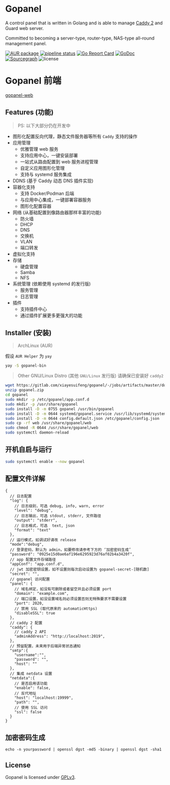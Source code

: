 # Gopanel

A control panel that is written in Golang and is able to manage [Caddy 2](https://caddyserver.com/) and Guard web server.

Committed to becoming a server-type, router-type, NAS-type all-round management panel.

[![AUR package](https://repology.org/badge/version-for-repo/aur/gopanel.svg)](https://repology.org/project/gopanel/versions)
[![pipeline status](https://gitlab.com/xiayesuifeng/gopanel/badges/master/pipeline.svg)](https://gitlab.com/xiayesuifeng/gopanel/commits/master)
[![Go Report Card](https://goreportcard.com/badge/gitlab.com/xiayesuifeng/gopanel)](https://goreportcard.com/report/gitlab.com/xiayesuifeng/gopanel)
[![GoDoc](https://godoc.org/gitlab.com/xiayesuifeng/gopanel?status.svg)](https://godoc.org/gitlab.com/xiayesuifeng/gopanel)
[![Sourcegraph](https://sourcegraph.com/gitlab.com/xiayesuifeng/gopanel/-/badge.svg)](https://sourcegraph.com/gitlab.com/xiayesuifeng/gopanel)
![license](https://img.shields.io/badge/license-GPL3.0-green.svg)

# Gopanel 前端

[gopanel-web](https://gitlab.com/xiayesuifeng/gopanel-web.git)

## Features (功能)
> PS: 以下大部分仍在开发中

* 图形化配置反向代理，静态文件服务器等所有 `Caddy` 支持的操作
* 应用管理
  * 优雅管理 web 服务
  * 支持应用中心，一键安装部署
  * 一站式从路由配置到 web 服务进程管理
  * 自定义应用图形化管理
  * 支持与 systemd 服务集成
* DDNS (基于 Caddy 动态 DNS 插件实现)
* 容器化支持
  * 支持 Docker/Podman 后端
  * 与应用中心集成，一键部署容器服务
  * 图形化配置容器
* 网络 (从基础配置到像路由器那样丰富的功能)
  * 防火墙
  * DHCP
  * DNS
  * 交换机
  * VLAN
  * 端口转发
* 虚拟化支持
* 存储
  * 硬盘管理
  * Samba
  * NFS
* 系统管理 (依赖使用 systemd 的发行版)
  * 服务管理
  * 日志管理
* 插件
  * 支持插件中心
  * 通过插件扩展更多更强大的功能

## Installer (安装)

> ArchLinux (AUR)

假设 `AUR Helper` 为 `yay`
```bash
yay -S gopanel-bin
```

> Other GNU/Linux Distro (其他 `GNU/Linux` 发行版)
> 请确保已安装好 `caddy2`
```bash
wget https://gitlab.com/xiayesuifeng/gopanel/-/jobs/artifacts/master/download?job=build-gopanel -o gopanel.zip
unzip gopanel.zip
cd gopanel
sudo mkdir -p /etc/gopanel/app.conf.d
sudo mkdir -p /usr/share/gopanel
sudo install -D -m 0755 gopanel /usr/bin/gopanel
sudo install -D -m 0644 systemd/gopanel.service /usr/lib/systemd/system/gopanel.service
sudo install -D -m 0644 config.default.json /etc/gopanel/config.json
sudo cp -rf web /usr/share/gopanel/web
sudo chmod -R 0644 /usr/share/gopanel/web
sudo systemctl daemon-reload
```

## 开机自启与运行
```bash
sudo systemctl enable --now gopanel
```

## 配置文件详解
```json5
{
  // 日志配置
  "log": {
    // 日志级别，可选 debug, info, warn, error
    "level": "debug",
    // 日志输出，可选 stdout, stderr, 文件路径
    "output": "stderr",
    // 日志格式，可选  text, json
    "format": "text"
  },
  // 运行模式，如调试好请改 release
  "mode":"debug",
  // 登录密码，默认为 admin，如要修改请参考下方的 ‘加密密码生成’
  "password": "0925e15d0ae6af196e6295923d76af02b4a3420f",
  // app 配置文件存储路径
  "appConf": "app.conf.d",
  // jwt 加密密钥设置，如不设置则每次启动设置为 gopanel-secret-[随机数]
  "secret": "",
  // gopanel 访问配置
  "panel": {
    // 域名绑定，如没有可删除或者留空并且必须设置 port
    "domain": "example.com",
    // 端口设置，如没设置域名则必须设置否则无特殊要求不需要设置
    "port": 2020,
    // 禁用 SSL (取代原来的 automaticHttps)
    "disableSSL": true
  },
  // caddy 2 配置
  "caddy": {
    // caddy 2 API 
    "adminAddress": "http://localhost:2019",
  },
  // 预留配置，未来用于后端异常状态通知
  "smtp":{
    "username":"",
    "password": "",
    "host": ""
  },
  // 集成 netdata 设置
  "netdata":{
    // 是否启用该功能
    "enable": false,
    // 反代地址
    "host": "localhost:19999",
    "path": "",
    // 使用 SSL 访问
    "ssl": false
  }
}
```

## 加密密码生成
```
echo -n yourpassword | openssl dgst -md5 -binary | openssl dgst -sha1
```

## License

Gopanel is licensed under [GPLv3](LICENSE).